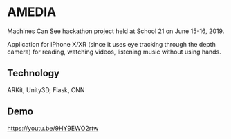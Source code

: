 # AMEDIA
Machines Can See hackathon project held at School 21 on June 15-16, 2019.

Application for iPhone X/XR (since it uses eye tracking through the depth camera) for reading, watching videos, listening music without using hands.

## Technology
ARKit, Unity3D, Flask, CNN

## Demo
https://youtu.be/9HY9EWO2rtw
